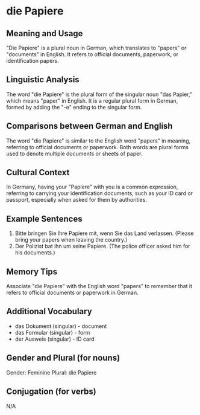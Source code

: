 # die Papiere
## Meaning and Usage
"Die Papiere" is a plural noun in German, which translates to "papers" or "documents" in English. It refers to official documents, paperwork, or identification papers.

## Linguistic Analysis
The word "die Papiere" is the plural form of the singular noun "das Papier," which means "paper" in English. It is a regular plural form in German, formed by adding the "-e" ending to the singular form.

## Comparisons between German and English
The word "die Papiere" is similar to the English word "papers" in meaning, referring to official documents or paperwork. Both words are plural forms used to denote multiple documents or sheets of paper.

## Cultural Context
In Germany, having your "Papiere" with you is a common expression, referring to carrying your identification documents, such as your ID card or passport, especially when asked for them by authorities.

## Example Sentences
1. Bitte bringen Sie Ihre Papiere mit, wenn Sie das Land verlassen. (Please bring your papers when leaving the country.)
2. Der Polizist bat ihn um seine Papiere. (The police officer asked him for his documents.)

## Memory Tips
Associate "die Papiere" with the English word "papers" to remember that it refers to official documents or paperwork in German.

## Additional Vocabulary
- das Dokument (singular) - document
- das Formular (singular) - form
- der Ausweis (singular) - ID card

## Gender and Plural (for nouns)
Gender: Feminine
Plural: die Papiere

## Conjugation (for verbs)
N/A